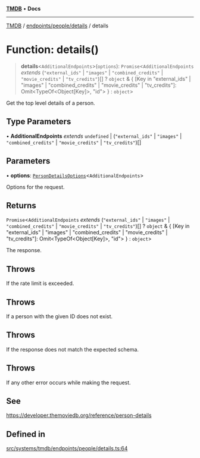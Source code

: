 [**TMDB**](../../../../README.md) • **Docs**

***

[TMDB](../../../../README.md) / [endpoints/people/details](../README.md) / details

# Function: details()

> **details**\<`AdditionalEndpoints`\>(`options`): `Promise`\<`AdditionalEndpoints` *extends* (`"external_ids"` \| `"images"` \| `"combined_credits"` \| `"movie_credits"` \| `"tv_credits"`)[] ? `object` & \{ \[Key in "external\_ids" \| "images" \| "combined\_credits" \| "movie\_credits" \| "tv\_credits"\]: Omit\<TypeOf\<Object\[Key\]\>, "id"\> \} : `object`\>

Get the top level details of a person.

## Type Parameters

• **AdditionalEndpoints** *extends* `undefined` \| (`"external_ids"` \| `"images"` \| `"combined_credits"` \| `"movie_credits"` \| `"tv_credits"`)[]

## Parameters

• **options**: [`PersonDetailsOptions`](../type-aliases/PersonDetailsOptions.md)\<`AdditionalEndpoints`\>

Options for the request.

## Returns

`Promise`\<`AdditionalEndpoints` *extends* (`"external_ids"` \| `"images"` \| `"combined_credits"` \| `"movie_credits"` \| `"tv_credits"`)[] ? `object` & \{ \[Key in "external\_ids" \| "images" \| "combined\_credits" \| "movie\_credits" \| "tv\_credits"\]: Omit\<TypeOf\<Object\[Key\]\>, "id"\> \} : `object`\>

The response.

## Throws

If the rate limit is exceeded.

## Throws

If a person with the given ID does not exist.

## Throws

If the response does not match the expected schema.

## Throws

If any other error occurs while making the request.

## See

https://developer.themoviedb.org/reference/person-details

## Defined in

[src/systems/tmdb/endpoints/people/details.ts:64](https://github.com/Norviah/media-hub/blob/e3dc67aa1738d9ad44e6a4419ef7e26de86e1452/src/systems/tmdb/endpoints/people/details.ts#L64)
